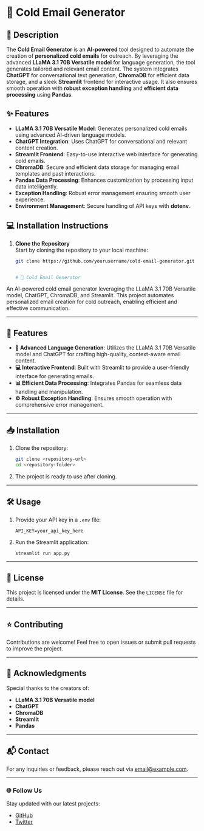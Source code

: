# 🚀 Cold Email Generator

## 📜 Description

The **Cold Email Generator** is an **AI-powered** tool designed to automate the creation of **personalized cold emails** for outreach. By leveraging the advanced **LLaMA 3.1 70B Versatile model** for language generation, the tool generates tailored and relevant email content. The system integrates **ChatGPT** for conversational text generation, **ChromaDB** for efficient data storage, and a sleek **Streamlit** frontend for interactive usage. It also ensures smooth operation with **robust exception handling** and **efficient data processing** using **Pandas**.

## ✨ Features

- **LLaMA 3.1 70B Versatile Model**: Generates personalized cold emails using advanced AI-driven language models.
- **ChatGPT Integration**: Uses ChatGPT for conversational and relevant content creation.
- **Streamlit Frontend**: Easy-to-use interactive web interface for generating cold emails.
- **ChromaDB**: Secure and efficient data storage for managing email templates and past interactions.
- **Pandas Data Processing**: Enhances customization by processing input data intelligently.
- **Exception Handling**: Robust error management ensuring smooth user experience.
- **Environment Management**: Secure handling of API keys with **dotenv**.

## 💻 Installation Instructions

1. **Clone the Repository**  
   Start by cloning the repository to your local machine:
   ```bash
   git clone https://github.com/yourusername/cold-email-generator.git


   # 🌟 Cold Email Generator

An AI-powered cold email generator leveraging the LLaMA 3.1 70B Versatile model, ChatGPT, ChromaDB, and Streamlit. This project automates personalized email creation for cold outreach, enabling efficient and effective communication.

---

## 🚀 Features

- **🧠 Advanced Language Generation**: Utilizes the LLaMA 3.1 70B Versatile model and ChatGPT for crafting high-quality, context-aware email content.
- **💻 Interactive Frontend**: Built with Streamlit to provide a user-friendly interface for generating emails.
- **📊 Efficient Data Processing**: Integrates Pandas for seamless data handling and manipulation.
- **⚙️ Robust Exception Handling**: Ensures smooth operation with comprehensive error management.

---

## 📥 Installation

1. Clone the repository:
   ```bash
   git clone <repository-url>
   cd <repository-folder>
   ```
2. The project is ready to use after cloning.

---

## 🛠️ Usage

1. Provide your API key in a `.env` file:
   ```plaintext
   API_KEY=your_api_key_here
   ```
2. Run the Streamlit application:
   ```bash
   streamlit run app.py
   ```

---

## 📄 License

This project is licensed under the **MIT License**. See the `LICENSE` file for details.

---

## ⭐ Contributing

Contributions are welcome! Feel free to open issues or submit pull requests to improve the project.

---

## 🙌 Acknowledgments

Special thanks to the creators of:
- **LLaMA 3.1 70B Versatile model**
- **ChatGPT**
- **ChromaDB**
- **Streamlit**
- **Pandas**

---

## 📬 Contact

For any inquiries or feedback, please reach out via [email@example.com](mailto:email@example.com).

---

### 🌐 Follow Us

Stay updated with our latest projects:
- [GitHub](https://github.com/yourprofile)
- [Twitter](https://twitter.com/yourprofile)


